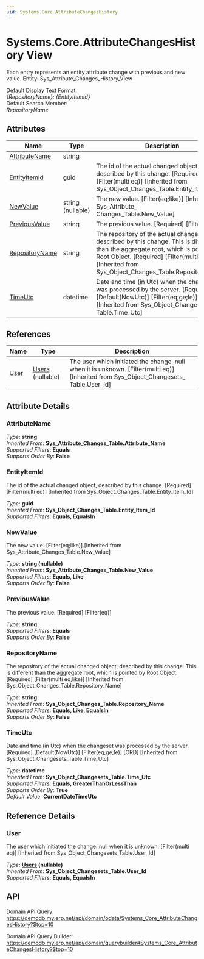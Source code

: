```yaml
---
uid: Systems.Core.AttributeChangesHistory
---
```

# Systems.Core.AttributeChangesHistory View

Each entry represents an entity attribute change with previous and new value. Entity: Sys_Attribute_Changes_History_View

Default Display Text Format:  
_{RepositoryName}: {EntityItemId}_  
Default Search Member:  
_RepositoryName_  

## Attributes

| Name | Type | Description |
| ---- | ---- | --- |
| [AttributeName](Systems.Core.AttributeChangesHistory.md#attributename) | string |  
| [EntityItemId](Systems.Core.AttributeChangesHistory.md#entityitemid) | guid | The id of the actual changed object, described by this change. [Required] [Filter(multi eq)] [Inherited from Sys_Object_Changes_Table.Entity_Item_Id] 
| [NewValue](Systems.Core.AttributeChangesHistory.md#newvalue) | string (nullable) | The new value. [Filter(eq;like)] [Inherited from Sys_Attribute_<br />Changes_Table.New_Value] 
| [PreviousValue](Systems.Core.AttributeChangesHistory.md#previousvalue) | string | The previous value. [Required] [Filter(eq)] 
| [RepositoryName](Systems.Core.AttributeChangesHistory.md#repositoryname) | string | The repository of the actual changed object, described by this change. This is different than the aggregate root, which is pointed by Root Object. [Required] [Filter(multi eq;like)] [Inherited from Sys_Object_Changes_Table.Repository_Name] 
| [TimeUtc](Systems.Core.AttributeChangesHistory.md#timeutc) | datetime | Date and time (in Utc) when the changeset was processed by the server. [Required] [Default(NowUtc)] [Filter(eq;ge;le)] [ORD] [Inherited from Sys_Object_Changesets_<br />Table.Time_Utc] 

## References

| Name | Type | Description |
| ---- | ---- | --- |
| [User](Systems.Core.AttributeChangesHistory.md#user) | [Users](Systems.Security.Users.md) (nullable) | The user which initiated the change. null when it is unknown. [Filter(multi eq)] [Inherited from Sys_Object_Changesets_<br />Table.User_Id] |


## Attribute Details

### AttributeName

_Type_: **string**  
_Inherited From_: **Sys_Attribute_Changes_Table.Attribute_Name**  
_Supported Filters_: **Equals**  
_Supports Order By_: **False**  

### EntityItemId

The id of the actual changed object, described by this change. [Required] [Filter(multi eq)] [Inherited from Sys_Object_Changes_Table.Entity_Item_Id]

_Type_: **guid**  
_Inherited From_: **Sys_Object_Changes_Table.Entity_Item_Id**  
_Supported Filters_: **Equals, EqualsIn**  

### NewValue

The new value. [Filter(eq;like)] [Inherited from Sys_Attribute_Changes_Table.New_Value]

_Type_: **string (nullable)**  
_Inherited From_: **Sys_Attribute_Changes_Table.New_Value**  
_Supported Filters_: **Equals, Like**  
_Supports Order By_: **False**  

### PreviousValue

The previous value. [Required] [Filter(eq)]

_Type_: **string**  
_Supported Filters_: **Equals**  
_Supports Order By_: **False**  

### RepositoryName

The repository of the actual changed object, described by this change. This is different than the aggregate root, which is pointed by Root Object. [Required] [Filter(multi eq;like)] [Inherited from Sys_Object_Changes_Table.Repository_Name]

_Type_: **string**  
_Inherited From_: **Sys_Object_Changes_Table.Repository_Name**  
_Supported Filters_: **Equals, Like, EqualsIn**  
_Supports Order By_: **False**  

### TimeUtc

Date and time (in Utc) when the changeset was processed by the server. [Required] [Default(NowUtc)] [Filter(eq;ge;le)] [ORD] [Inherited from Sys_Object_Changesets_Table.Time_Utc]

_Type_: **datetime**  
_Inherited From_: **Sys_Object_Changesets_Table.Time_Utc**  
_Supported Filters_: **Equals, GreaterThanOrLessThan**  
_Supports Order By_: **True**  
_Default Value_: **CurrentDateTimeUtc**  


## Reference Details

### User

The user which initiated the change. null when it is unknown. [Filter(multi eq)] [Inherited from Sys_Object_Changesets_Table.User_Id]

_Type_: **[Users](Systems.Security.Users.md) (nullable)**  
_Inherited From_: **Sys_Object_Changesets_Table.User_Id**  
_Supported Filters_: **Equals, EqualsIn**  


## API

Domain API Query:
<https://demodb.my.erp.net/api/domain/odata/Systems_Core_AttributeChangesHistory?$top=10>

Domain API Query Builder:
<https://demodb.my.erp.net/api/domain/querybuilder#Systems_Core_AttributeChangesHistory?$top=10>

